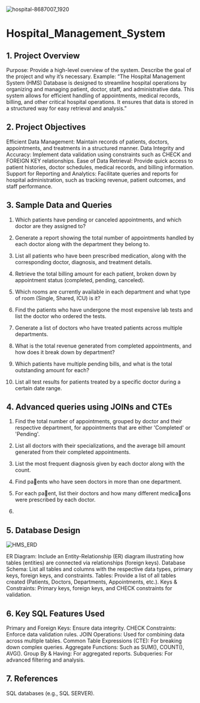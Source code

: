 ![hospital-8687007_1920](https://github.com/user-attachments/assets/458aae57-c475-4a4d-b2c0-49191d025140)
# Hospital_Management_System

## 1. Project Overview

Purpose: Provide a high-level overview of the system. Describe the goal of the project and why it’s necessary.
Example: “The Hospital Management System (HMS) Database is designed to streamline hospital operations by organizing and managing patient, doctor, staff, and administrative data. This system allows for efficient handling of appointments, medical records, billing, and other critical hospital operations. It ensures that data is stored in a structured way for easy retrieval and analysis.”

## 2. Project Objectives

Efficient Data Management: Maintain records of patients, doctors, appointments, and treatments in a structured manner.
Data Integrity and Accuracy: Implement data validation using constraints such as CHECK and FOREIGN KEY relationships.
Ease of Data Retrieval: Provide quick access to patient histories, doctor schedules, medical records, and billing information.
Support for Reporting and Analytics: Facilitate queries and reports for hospital administration, such as tracking revenue, patient outcomes, and staff performance.


## 3. Sample Data and Queries

  1. Which patients have pending or canceled appointments, and which doctor are they assigned to?

  2. Generate a report showing the total number of appointments handled by each doctor along with the department they belong to.

  3. List all patients who have been prescribed medication, along with the corresponding doctor, diagnosis, and treatment details.

  4. Retrieve the total billing amount for each patient, broken down by appointment status (completed, pending, canceled).

  5. Which rooms are currently available in each department and what type of room (Single, Shared, ICU) is it?

  6. Find the patients who have undergone the most expensive lab tests and list the doctor who ordered the tests.

  7. Generate a list of doctors who have treated patients across multiple departments.

  8. What is the total revenue generated from completed appointments, and how does it break down by department?

  9. Which patients have multiple pending bills, and what is the total outstanding amount for each?

  10. List all test results for patients treated by a specific doctor during a certain date range.


## 4. Advanced queries using JOINs and CTEs

  1. Find the total number of appointments, grouped by doctor and their respective department, for appointments that are either 'Completed' or 'Pending'.

  2. List all doctors with their specializations, and the average bill amount generated from their completed appointments.

  3. List the most frequent diagnosis given by each doctor along with the count.

  4. Find pa􀆟ents who have seen doctors in more than one department.

  5. For each pa􀆟ent, list their doctors and how many different medica􀆟ons were prescribed by each doctor.
  6. 

## 5. Database Design
![HMS_ERD](https://github.com/user-attachments/assets/c7c048e4-9e69-4549-a045-d42d52cada0e)

ER Diagram: Include an Entity-Relationship (ER) diagram illustrating how tables (entities) are connected via relationships (foreign keys).
Database Schema: List all tables and columns with the respective data types, primary keys, foreign keys, and constraints.
Tables: Provide a list of all tables created (Patients, Doctors, Departments, Appointments, etc.).
Keys & Constraints: Primary keys, foreign keys, and CHECK constraints for validation.


## 6. Key SQL Features Used

Primary and Foreign Keys: Ensure data integrity.
CHECK Constraints: Enforce data validation rules.
JOIN Operations: Used for combining data across multiple tables.
Common Table Expressions (CTE): For breaking down complex queries.
Aggregate Functions: Such as SUM(), COUNT(), AVG().
Group By & Having: For aggregated reports.
Subqueries: For advanced filtering and analysis.


## 7. References
SQL databases (e.g., SQL SERVER).
